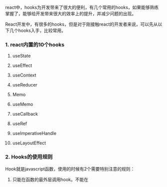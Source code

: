 react中，hooks为开发带来了很大的便利，有几个常用的hooks，如果能够熟练掌握了，能够给开发带来很大的效率上的提升，并减少问题的出现。

React开发中，有很多的hooks，但是对于刚接触react的开发者来说，可以先从以下几个hooks入手，比较常用。

### 1. react内置的10个hooks

1. useState

2. useEffect

3. useContext

4. useReducer

5. Memo

6. useMemo

7. useCallback

8. useRef

9. useImperativeHandle

10. useLayoutEffect

### 2. Hooks的使用规则

Hook就是javascript函数，使用的时候有2个需要特别注意的规则：

1. 只能在函数的最外层调用hook。不能在